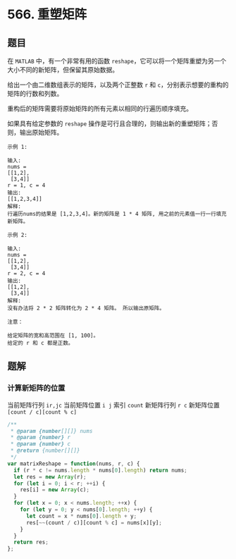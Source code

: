 # 566. 重塑矩阵

## 题目

在 `MATLAB` 中，有一个非常有用的函数 `reshape`，它可以将一个矩阵重塑为另一个大小不同的新矩阵，但保留其原始数据。

给出一个由二维数组表示的矩阵，以及两个正整数 `r` 和 `c`，分别表示想要的重构的矩阵的行数和列数。

重构后的矩阵需要将原始矩阵的所有元素以相同的行遍历顺序填充。

如果具有给定参数的 `reshape` 操作是可行且合理的，则输出新的重塑矩阵；否则，输出原始矩阵。

```auto
示例 1:

输入:
nums =
[[1,2],
 [3,4]]
r = 1, c = 4
输出:
[[1,2,3,4]]
解释:
行遍历nums的结果是 [1,2,3,4]。新的矩阵是 1 * 4 矩阵, 用之前的元素值一行一行填充新矩阵。

示例 2:

输入:
nums =
[[1,2],
 [3,4]]
r = 2, c = 4
输出:
[[1,2],
 [3,4]]
解释:
没有办法将 2 * 2 矩阵转化为 2 * 4 矩阵。 所以输出原矩阵。

注意：

给定矩阵的宽和高范围在 [1, 100]。
给定的 r 和 c 都是正数。
```

## 题解

### 计算新矩阵的位置

当前矩阵行列 `ir,jc` 当前矩阵位置 `i j` 索引 `count`
新矩阵行列 `r c` 新矩阵位置 `[count / c][count % c]`

```js
/**
 * @param {number[][]} nums
 * @param {number} r
 * @param {number} c
 * @return {number[][]}
 */
var matrixReshape = function(nums, r, c) {
  if (r * c != nums.length * nums[0].length) return nums;
  let res = new Array(r);
  for (let i = 0; i < r; ++i) {
    res[i] = new Array(c);
  }
  for (let x = 0; x < nums.length; ++x) {
    for (let y = 0; y < nums[0].length; ++y) {
      let count = x * nums[0].length + y;
      res[~~(count / c)][count % c] = nums[x][y];
    }
  }
  return res;
};
```
